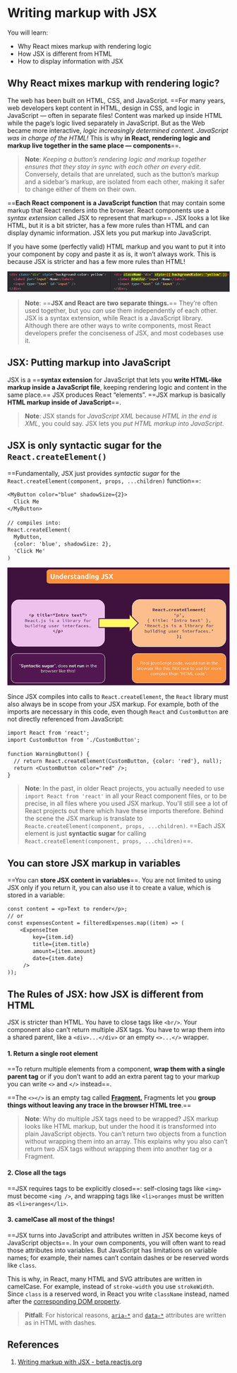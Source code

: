 # Writing markup with JSX

You will learn:

- Why React mixes markup with rendering logic
- How JSX is different from HTML
- How to display information with JSX

## Why React mixes markup with rendering logic?

The web has been built on HTML, CSS, and JavaScript. ==For many years, web developers kept content in HTML, design in CSS, and logic in JavaScript — often in separate files! Content was marked up inside HTML while the page’s logic lived separately in JavaScript. But as the Web became more interactive, _logic increasingly determined content. JavaScript was in charge of the HTML!_ This is why **in React, rendering logic and markup live together in the same place — components**==.

> **Note**: _Keeping a button’s rendering logic and markup together ensures that they stay in sync with each other on every edit_. Conversely, details that are unrelated, such as the button’s markup and a sidebar’s markup, are isolated from each other, making it safer to change either of them on their own.

==**Each React component is a JavaScript function** that may contain some markup that React renders into the browser. React components use a _syntax extension_ called JSX to represent that markup==. JSX looks a lot like HTML, but it is a bit stricter, has a few more rules than HTML and can display dynamic information. JSX lets you put markup into JavaScript.

If you have some (perfectly valid) HTML markup and you want to put it into your component by copy and paste it as is, it won’t always work. This is because JSX is stricter and has a few more rules than HTML!

![Writing_markup_with_JSX](../../img/Writing_markup_with_JSX.jpg)

> **Note**: ==**JSX and React are two separate things.**== They’re often used together, but you *can* use them independently of each other. JSX is a syntax extension, while React is a JavaScript library. Although there are other ways to write components, most React developers prefer the conciseness of JSX, and most codebases use it.

## JSX: Putting markup into JavaScript

JSX is a ==**syntax extension** for JavaScript that lets you **write HTML-like markup inside a JavaScript file**, keeping rendering logic and content in the same place.== JSX produces React “elements”. ==JSX markup is basically **HTML markup inside of JavaScript**==.

> **Note**: JSX stands for _JavaScript XML_ because _HTML in the end is XML_, you could say. JSX lets you _put HTML markup into JavaScript_.

## JSX is only syntactic sugar for the `React.createElement()`

==Fundamentally, JSX just provides _syntactic sugar_ for the `React.createElement(component, props, ...children)` function==:

```react
<MyButton color="blue" shadowSize={2}>
  Click Me
</MyButton>

// compiles into:
React.createElement(
  MyButton,
  {color: 'blue', shadowSize: 2},
  'Click Me'
)
```

![What_is_JSX](../../img/What_is_JSX.jpg)

Since JSX compiles into calls to `React.createElement`, the `React` library must also always be in scope from your JSX markup. For example, both of the imports are necessary in this code, even though `React` and `CustomButton` are not directly referenced from JavaScript:

```react
import React from 'react';
import CustomButton from './CustomButton';

function WarningButton() {
  // return React.createElement(CustomButton, {color: 'red'}, null);
  return <CustomButton color="red" />;
}
```

> **Note**: In the past, in older React projects, you actually needed to use `import React from 'react'` in all your React component files, or to be precise, in all files where you used JSX markup. You'll still see a lot of React projects out there which have these imports therefore. Behind the scene the JSX markup is translate to `Reacte.createElement(component, props, ...children)`. ==Each JSX element is just **syntactic sugar** for calling `React.createElement(component, props, ...children)`==.

## You can store JSX markup in variables

==You can **store JSX content in variables**==. You are not limited to using JSX only if you return it, you can also use it to create a value, which is stored in a variable:

```react
const content = <p>Text to render</p>;
// or
const expensesContent = filteredExpenses.map((item) => (
    <ExpenseItem
        key={item.id}
        title={item.title}
        amount={item.amount}
        date={item.date}
     />
));
```

## The Rules of JSX: how JSX is different from HTML

JSX is stricter than HTML. You have to close tags like `<br/>`. Your component also can’t return multiple JSX tags. You have to wrap them into a shared parent, like a `<div>...</div>` or an empty `<>...</>` wrapper.

#### 1. Return a single root element

==To return multiple elements from a component, **wrap them with a single parent tag** or if you don’t want to add an extra parent tag to your markup you can write `<>` and `</>` instead==.

==The `<></>` is an empty tag called **[Fragment.](https://beta.reactjs.org/reference/react/Fragment)** Fragments let you **group things without leaving any trace in the browser HTML tree**.==

> **Note**: Why do multiple JSX tags need to be wrapped? JSX markup looks like HTML markup, but under the hood it is transformed into plain JavaScript objects. You can’t return two objects from a function without wrapping them into an array. This explains why you also can’t return two JSX tags without wrapping them into another tag or a Fragment.

#### 2. Close all the tags

==JSX requires tags to be explicitly closed==: self-closing tags like `<img>` must become `<img />`, and wrapping tags like `<li>oranges` must be written as `<li>oranges</li>`.

#### 3. camelCase all most of the things!

==JSX turns into JavaScript and attributes written in JSX become keys of JavaScript objects==. In your own components, you will often want to read those attributes into variables. But JavaScript has limitations on variable names; for example, their names can’t contain dashes or be reserved words like `class`.

This is why, in React, many HTML and SVG attributes are written in camelCase. For example, instead of `stroke-width` you use `strokeWidth`. Since `class` is a reserved word, in React you write `className` instead, named after the [corresponding DOM property](https://developer.mozilla.org/en-US/docs/Web/API/Element/className).

> **Pitfall**: For historical reasons, [`aria-*`](https://developer.mozilla.org/docs/Web/Accessibility/ARIA) and [`data-*`](https://developer.mozilla.org/docs/Learn/HTML/Howto/Use_data_attributes) attributes are written as in HTML with dashes.

## References

1. [Writing markup with JSX - beta.reactjs.org](https://beta.reactjs.org/learn/writing-markup-with-jsx)
